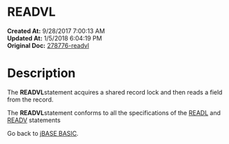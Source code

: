 # READVL

**Created At:** 9/28/2017 7:00:13 AM  
**Updated At:** 1/5/2018 6:04:19 PM  
**Original Doc:** [278776-readvl](https://docs.jbase.com/36868-jbase-basic/278776-readvl)  


# Description

The **READVL**statement acquires a shared record lock and then reads a field from the record.

The **READVL**statement conforms to all the specifications of the [READL](278657-readl) and [READV](278772-readv) statements



Go back to [jBASE BASIC](263498-jbase-basic).
